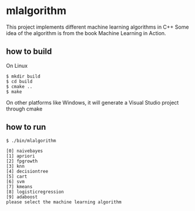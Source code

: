 # mlalgorithm
This project implements different machine learning algorithms in C++
Some idea of the algorithm is from the book Machine Learning in Action.

## how to build

On Linux
```
$ mkdir build
$ cd build
$ cmake ..
$ make
```
On other platforms like Windows, it will generate a Visual Studio project through cmake

## how to run

 ```
$ ./bin/mlalgorithm

[0] naivebayes
[1] apriori
[2] fpgrowth
[3] knn
[4] decisiontree
[5] cart
[6] svm
[7] kmeans
[8] logisticregression
[9] adaboost
please select the machine learning algorithm
 ```
